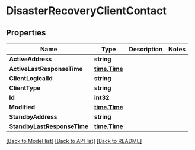 # DisasterRecoveryClientContact

## Properties

Name | Type | Description | Notes
------------ | ------------- | ------------- | -------------
**ActiveAddress** | **string** |  | 
**ActiveLastResponseTime** | [**time.Time**](time.Time.md) |  | 
**ClientLogicalId** | **string** |  | 
**ClientType** | **string** |  | 
**Id** | **int32** |  | 
**Modified** | [**time.Time**](time.Time.md) |  | 
**StandbyAddress** | **string** |  | 
**StandbyLastResponseTime** | [**time.Time**](time.Time.md) |  | 

[[Back to Model list]](../README.md#documentation-for-models) [[Back to API list]](../README.md#documentation-for-api-endpoints) [[Back to README]](../README.md)


